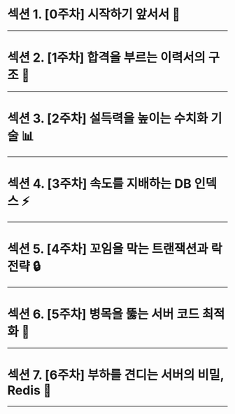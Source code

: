 # 섹션 1. [0주차] 시작하기 앞서서 🏃

****
# 섹션 2. [1주차] 합격을 부르는 이력서의 구조 📝

****
# 섹션 3. [2주차] 설득력을 높이는 수치화 기술 📊

****
# 섹션 4. [3주차] 속도를 지배하는 DB 인덱스 ⚡

****
# 섹션 5. [4주차] 꼬임을 막는 트랜잭션과 락 전략 🔒

****
# 섹션 6. [5주차] 병목을 뚫는 서버 코드 최적화 🧠

****
# 섹션 7. [6주차] 부하를 견디는 서버의 비밀, Redis 🚀

****